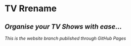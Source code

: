 # TV Rrename
## *Organise your TV Shows with ease...* ##


*This is the website branch published through GitHub Pages*